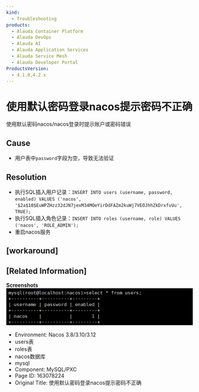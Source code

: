 ```yaml
---
kind:
  - Troubleshooting
products:
  - Alauda Container Platform
  - Alauda DevOps
  - Alauda AI
  - Alauda Application Services
  - Alauda Service Mesh
  - Alauda Developer Portal
ProductsVersion:
  - 4.1.0,4.2.x
---
```

<!-- A type of document that involves encountering a fault, diagnosing it, performing root cause analysis, and providing solutions. -->

# 使用默认密码登录nacos提示密码不正确

使用默认密码nacos/nacos登录时提示账户或密码错误

## Cause
- 用户表中`password`字段为空，导致无法验证

## Resolution
- 执行SQL插入用户记录：`INSERT INTO users (username, password, enabled) VALUES ('nacos', '$2a$10$EuWPZHzz32dJN7jexM34MOeYirDdFAZm2kuWj7VEOJhhZkDrxfvUu', TRUE);`
- 执行SQL插入角色记录：`INSERT INTO roles (username, role) VALUES ('nacos', 'ROLE_ADMIN');`
- 重启nacos服务

## [workaround]

## [Related Information]
**Screenshots**
![](assets/shi-yong-mo-ren-mi-ma-deng-lu-nacosti-shi-mi-ma-bu-zheng-que/mceclip1_1694084380330_2qe0d.png)
- Environment: Nacos 3.8/3.10/3.12
- users表
- roles表
- nacos数据库
- mysql
- Component: MySQL/PXC
- Page ID: 163078224
- Original Title: 使用默认密码登录nacos提示密码不正确
